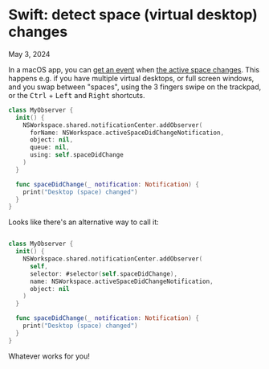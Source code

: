 # Swift: detect space (virtual desktop) changes
May 3, 2024

In a macOS app, you can
[get an event](https://stackoverflow.com/a/56435288/4324668)
when [the active space changes](https://stackoverflow.com/a/73548661/4324668).
This happens e.g. if you have multiple virtual desktops, or full screen
windows, and you swap between "spaces", using the 3 fingers swipe on the
trackpad, or the <kbd>Ctrl</kbd> + <kbd>Left</kbd> and <kbd>Right</kbd>
shortcuts.

```swift
class MyObserver {
  init() {
    NSWorkspace.shared.notificationCenter.addObserver(
      forName: NSWorkspace.activeSpaceDidChangeNotification,
      object: nil,
      queue: nil,
      using: self.spaceDidChange
    )
  }

  func spaceDidChange(_ notification: Notification) {
    print("Desktop (space) changed")
  }
}
```

Looks like there's an alternative way to call it:

```swift

class MyObserver {
  init() {
    NSWorkspace.shared.notificationCenter.addObserver(
      self,
      selector: #selector(self.spaceDidChange),
      name: NSWorkspace.activeSpaceDidChangeNotification,
      object: nil
    )
  }

  func spaceDidChange(_ notification: Notification) {
    print("Desktop (space) changed")
  }
}
```

Whatever works for you!
